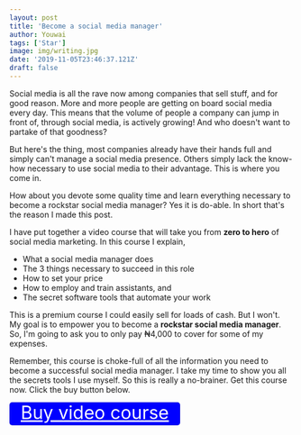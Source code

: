 ```yaml
---
layout: post
title: 'Become a social media manager'
author: Youwai
tags: ['Star']
image: img/writing.jpg
date: '2019-11-05T23:46:37.121Z'
draft: false
---
```


Social media is all the rave now among companies that sell stuff, and for good reason. More and more people are getting on board social media every day. This means that the volume of people a company can jump in front of, through social media, is actively growing! And who doesn't want to partake of that goodness?

But here's the thing, most companies already have their hands full and simply can't manage a social media presence. Others simply lack the know-how necessary to use social media to their advantage. This is where you come in.

How about you devote some quality time and learn everything necessary to become a rockstar social media manager? Yes it is do-able. In short that's the reason I made this post.

I have put together a video course that will take you from **zero to hero** of social media marketing. In this course I explain,

- What a social media manager does
- The 3 things necessary to succeed in this role
- How to set your price
- How to employ and train assistants, and
- The secret software tools that automate your work

This is a premium course I could easily sell for loads of cash. But I won't. My goal is to empower you to become a **rockstar social media manager**. So, I'm going to ask you to only pay &#x20A6;4,000 to cover for some of my expenses.

Remember, this course is choke-full of all the information you need to become a successful social media manager. I take my time to show you all the secrets tools I use myself. So this is really a no-brainer. Get this course now. Click the buy button below.

<a href='#' style='display: inline-block;
  margin: 0 0 0 0px;
  padding: 0 20px;
  height: 41px;
  outline: none;
  color: #fff;
  font-size: 2rem;
  line-height: 37px;
  font-weight: 400;
  text-align: center;
  text-shadow: 0 -1px 0 rgba(0, 0, 0, 0.1);
 background: blue;
  border-radius: 5px;
  box-shadow: 0 0 0 1px inset rgba(0, 0, 0, 0.14)'>Buy video course</a>
